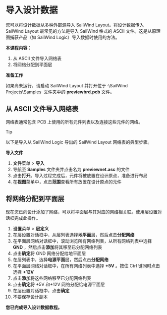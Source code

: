# 导入设计数据

您可以将设计数据从多种外部源导入 SailWind Layout。将设计数据传入 SailWind Layout 最常见的方法是导入 SailWind 格式的 ASCII 文件。这是从原理图捕获产品（如 SailWind Logic）导入数据时使用的方法。

**本课程内容：**

1. 从 ASCII 文件导入网络表
2. 将网络分配到平面层

**准备工作**

如果尚未运行，请启动 SailWind Layout 并打开位于 ·\SailWind Projects\Samples· 文件夹中的 **previewbrd.pcb** 文件。

## 从 ASCII 文件导入网络表

网络表通常包含 PCB 上使用的所有元件列表以及连接这些元件的网络。

> [!TIP]
>
> 以下是导入从 SailWind Logic 导出的 SailWind Layout 网络表的典型步骤。

**导入文件**

1. **文件**菜单 > **导入**
2. 导航至 **Samples** 文件夹并点击名为 **previewnet.asc** 的文件
3. 点击**打开**。导入过程完成后，元件将被放置在设计原点，准备进行布局
4. 在**视图**菜单中，点击**范围**查看所有放置在设计原点的元件

## 将网络分配到平面层

现在您已向设计添加了网络，可以将平面层与其对应的网络相关联。使用层设置对话框完成此操作。

1. **设置**菜单 > **层定义**
2. 在层设置对话框中，从层列表选择**地平面**层，然后点击**分配网络**
3. 在平面层网络对话框中，滚动浏览所有网络列表，从所有网络列表中选择  **GND** ，然后点击**添加**将其移至已分配网络列表
4. 点击**确定**将 GND 网络分配给地平面层
5. 在层列表中，选择**电源平面**层，然后点击**分配网络**
6. 在平面层网络对话框中，在所有网络列表中选择  **+5V** 。按住 Ctrl 键同时点击选择  **+12V** 
7. 点击**添加**将这些网络移至已分配网络列表
8. 点击**确定**将 +5V 和+12V 网络分配给电源平面层
9. 在层设置对话框中，点击**确定**
10. 不要保存设计副本

**您已完成导入设计数据教程。**